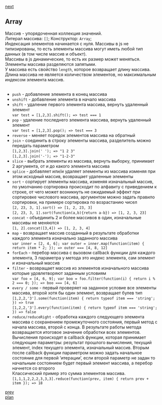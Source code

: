 <a href="03.md">next</a>

<h2>Array</h2>

<div>
Массив - упорядоченная коллекция значений.
<br/>
Литерал массива: <code>[]</code>;
Конструктор: <code>Array</code>;
<br/>
<div>
Индексация элементов начинается с нуля.
Массивы в js не типизированы, то есть элементы массива могут иметь любой тип данных (в том числе массив и объект).
<br/>
Массивы в js динамические, то есть их размер может меняться. Элементы массива разделяются запятыми.
<br/>
У массива есть свойство <code>length</code>, которое возвращает длину массива.
<br/>
Длина массива не является количеством элементов, но максимальным индексом элемента массив.
</div>
</div>
<br/>
<div>
<ul>
<li>
<code>push</code> - добавление элемента в конец массива
</li>
<li>
<code>unshift</code> - добавление элемента в начало массива
</li>
<li>
<code>shift</code> - удаление первого элемента массива, вернуть удаленный элемент
</br>
<code>var test = [1,2,3].shift(); => test === 1</code>
</li>
<li>
<code>pop</code> - удаление последнего элемента массива, вернуть удаленный элемент
</br>
<code>var test = [1,2,3].pop(); => test === 3</code>
</li>
<li>
<code>reverse</code> - меняет порядок элементов массива на обратный
</li>
<li>
<code>join</code> - соединить в строку элементы массива, разделитель можно передать параметром
</br>
<code>[1,2,3].join(' '); => "1 2 3"</code>
</br>
<code>[1,2,3].join('-'); => "1-2-3"</code>
</li>
<li>
<code>slice</code> - выбрать элементы из массива, вернуть выборку, принимает 2 аргумента, от и до какого элемента массива
</li>
<li>
<code>splice</code> - добавляет или/и удаляет элементы из массива изменяя при этом исходный массив, возвращает удаленные элементы
</li>
<li>
<code>sort</code> - сортирует элементы массива, изменяя изначальный массив,
по умолчанию сортировка происходит по алфавиту с приведением к строке,
от чего может возникнуть не ожидаемый эффект при сортировке числового массива,
аргументом можно задать правило сортировки, на примере сортировка по возрастанию чисел
</br>
<code>[2, 23, 3, 1].sort() => [1, 2, 23, 3]</code>
</br>
<code>[2, 23, 3, 1].sort(function(a,b){return a-b}) => [1, 2, 3, 23]</code>
</li>
<li>
<code>concat</code> - объединить 2 и более массивов в один, изначальные массивы не меняются
</br>
<code>[1, 2].concat([3,4]) => [1, 2, 3, 4]</code>
</li>
<li>
<code>map</code> - возвращает массив созданный в результате обработки каждого элемента изначально заданного массива
</br>
<code>var inner = [2, 4, 6]; var outer = inner.map(function(item) { return item * 2; }); => outer === [4, 8, 12]</code>
</li>
<li>
<code>forEach</code> - перебор массива с вызовом callback функции для каждого элемента,
3 параметра у метода это индекс элемента, сам элемент и изначальный массив
</li>
<li>
<code>filter</code> - возвращает массив из элементов изначального массива которые удовлетворяют заданным условиям
</br>
<code>var foo = [4, 6, 9]; var boo = foo.filter(function(i) { return i % 2 === 0; }); => boo === [4, 6]</code>
</li>
<li>
<code>every / some</code> - первый проверяет на заданное условие все элементы массива, второй хотя бы один элемент, возвращает булев тип
</br>
<code>[1,2,2,'3'].some(function(item) { return typeof item === 'string'; }) => true</code>
</br>
<code>[1,2,2,'3'].every(function(item) { return typeof item === 'string'; }) => false</code>
</li>
<li>
<code>reduce/reduceRight</code> - обработка каждого следующего элемента массива с сохранением промежуточного состояния, первый метод с начала массива, второй с конца. В результате работы метода возвращается итоговое значение обработки всех элементов. Вычисления происходят в callback функции, которая принимает следующие параметры: результат прошлого вычисления, текущий элемент, index текущего элемента, изначальный массив. Вторым после callback функции параметром можно задать начальное состояние для первой ‘итерации’, если второй параметр не задан то начальным состоянием будет первый элемент массива, а перебор начнется со второго
<br/>
Классический пример это сумма элементов массива.
</br>
<code>[1,1,1,2,2,2,3,3,3].reduce(function(prev, item) { return prev + item }); => 18</code>
</li>
</ul>
</div>

<a href="01.md">prev</a>
<br/>
<a href="00.md">plan</a>
